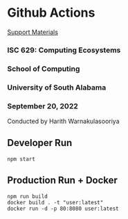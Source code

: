 # Github Actions

[Support Materials](https://github.com/kolithawarnakulasooriya/GitHub-Workshop/blob/master/Docker%20Workshop.pdf)

### ISC 629: Computing Ecosystems
### School of Computing
### University of South Alabama
### September 20, 2022

Conducted by Harith Warnakulasooriya

## Developer Run

```
npm start
```

## Production Run + Docker

```
npm run build
docker build . -t "user:latest"
docker run -d -p 80:8080 user:latest
```

